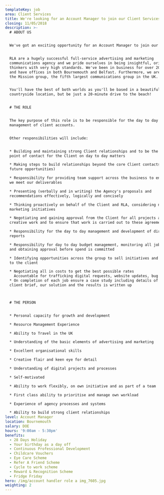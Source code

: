 ```yaml
---
templateKey: job
area: Client Services
title: We're looking for an Account Manager to join our Client Services team.
closing: 11/05/2018
description: >-
  # ABOUT US


  We've got an exciting opportunity for an Account Manager to join our team!


  RLA are a hugely successful full-service advertising and marketing
  communications agency and we pride ourselves in being insightful, original
  thinkers with very high standards. We've been in business for over 20 years
  and have offices in both Bournemouth and Belfast. Furthermore, we are part of
  the Mission group, the fifth largest communications group in the UK.


  You'll have the best of both worlds as you'll be based in a beautiful, relaxed
  countryside location, but be just a 20-minute drive to the beach!


  # THE ROLE


  The key purpose of this role is to be responsible for the day to day
  management of client accounts.


  Other responsibilities will include:


  * Building and maintaining strong Client relationships and to be the first
  point of contact for the Client on day to day matters

  * Making steps to build relationships beyond the core Client contacts (for
  future opportunities)

  * Responsibility for providing team support across the business to ensure that
  we meet our deliverables

  * Presenting (verbally and in writing) the Agency's proposals and
  recommendations effectively, logically and concisely

  * Thinking proactively on behalf of the Client and RLA, considering new
  marketing initiatives

  * Negotiating and gaining approval from the Client for all projects and
  creative work and to ensure that work is carried out to these agreements

  * Responsibility for the day to day management and development of direct
  reports

  * Responsibility for day to day budget management, monitoring all job costs,
  and obtaining approval before spend is committed

  * Identifying opportunities across the group to sell initiatives and projects
  to the client

  * Negotiating all in costs to get the best possible rates
    Accountable for trafficking digital requests, website updates, bug fixes and development projects through the digital department
  * On completion of each job ensure a case study including details of the
  client brief, our solution and the results is written up



  # THE PERSON


  * Personal capacity for growth and development

  * Resource Management Experience

  * Ability to Travel in the UK

  * Understanding of the basic elements of advertising and marketing

  * Excellent organisational skills

  * Creative flair and keen eye for detail

  * Understanding of digital projects and processes

  * Self-motivated

  * Ability to work flexibly, on own initiative and as part of a team

  * First class ability to prioritise and manage own workload

  * Experience of agency processes and systems

  * Ability to build strong client relationships
level: Account Manager
location: Bournemouth
salary: DOE
hours: '9:00am - 5:30pm'
benefits:
  - 28 Days Holiday
  - Your birthday as a day off
  - Continuous Professional Development
  - Childcare Vouchers
  - Eye Care Scheme
  - Refer A Friend Scheme
  - Cycle to work scheme
  - Reward & Recognition Scheme
  - Fridge Friday
hero: /img/account handler role a img_7605.jpg
weighting: 2
---
```

